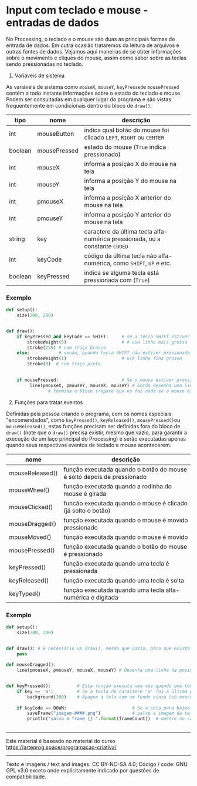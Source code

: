 # Input com teclado e mouse - entradas de dados

No Processing, o teclado e o mouse são duas as principais formas de entrada de dados. Em outra ocasião trataremos da leitura de arquivos e outras fontes de dados. Vejamos aqui maneiras de se obter informações sobre o movimento e cliques do mouse, assim como saber sobre as teclas sendo pressionadas no teclado. 

1. Variáveis de sistema 

As variáveis de sistema como `mouseX`, `mouseY`, `keyPressed`e `mousePressed` contém a todo instante informações sobre o estado do teclado e mouse. Podem ser consultadas em qualquer lugar do programa e são vistas frequentemente em condicionais dentro do bloco de `draw()`.

| tipo | nome | descrição | 
| --- | --- | --- |
| int | mouseButton       |    indica qual botão do mouse foi clicado `LEFT`, `RIGHT` ou `CENTER`
| boolean | mousePressed  |    estado do mouse (`True` indica pressionado)
| int | mouseX            |    informa a posição X do mouse na tela 
| int | mouseY            |    informa a posição Y do mouse na tela
| int | pmouseX           |    informa a posição X anterior do mouse na tela
| int | pmouseY           |    informa a posição Y anterior do mouse na tela
| string | key              |    caractere da última tecla alfa-numérica pressionada, ou a constante `CODED`
| int | keyCode           |    código da última tecla não alfa-numérica, como `SHIFT`, `UP` e etc.
| boolean | keyPressed    |    indica se alguma tecla está pressionada com (`True`) 

### Exemplo

```python
def setup():
    size(200, 200)


def draw():
    if keyPressed and keyCode == SHIFT:     # se a tecla SHIFT estiver pressonada
        strokeWeight(5)                     # # usa linha mais grossa 
        stroke(255) # com traço branco
    else:           # senão, quando tecla SHIFT não estiver pressonada
        strokeWeight(1)                     # usa linha fina grossa
        stroke(0)  # com traço preto
    

    if mousePressed:                        # Se o mouse estiver pressionado
         line(pmouseX, pmouseY, mouseX, mouseY) # Então desenha uma linha da posição anterior do mouse até a atual
                # termina o bloco (repare que no faz nada se o mouse estiver solto)

```

2. Funções para tratar eventos

Definidas pela pessoa criando o programa, com os nomes especiais "encomendados", como `keyPressed()`, `keyReleased()`, `mousePressed()`ou `mouseReleased()`, estas funções precisam ser definidas fora do bloco de `draw()` (note que o `draw()` precisa existir, mesmo que vazio, para garantir a execução de um laço principal do Processing) e serão executadas apenas quando seus respectivos eventos de teclado e mouse acontecerem.

| nome | descrição |
| --- | --- |
| mouseReleased() |    função executada quando o botão do mouse é solto depois de pressionado
| mouseWheel()        |    função executada quando a rodinha do mouse é girada
| mouseClicked()    |    funcão executada quando o mouse é clicado (já solto o botão)
| mouseDragged()    |    função executada quando o mouse é movido pressionado
| mouseMoved()        |    função executada quando o mouse é movido
| mousePressed()    |    função executada quando o botão do mouse é pressionado
| keyPressed()    |    função executada quando uma tecla é pressionada
| keyReleased() |    função executada quando uma tecla é solta
| keyTyped()        |    função executada quando uma tecla alfa-numérica é digitada


### Exemplo

<!-- [exemplo1](/assets/imagens/condicional1.png) -->

```python
def setup():
    size(200, 200)


def draw(): # é necessário um draw(), mesmo que vazio, para que exista um laço principal e funcionem os eventos
    pass
    
def mouseDragged():
    line(pmouseX, pmouseY, mouseX, mouseY) # Desenha uma linha da posição anterior do mouse até a atual


def keyPressed():          # Esta função executa uma vez quando uma tecla é pressionada
    if key == 'a':         # Se a tecla do caractere 'a' foi a última pressionada
        background(200)    # Apague a tela com um fundo cinza (só executa sob as condições acima)
    
    if keyCode == DOWN:                         # Se a seta para baixo foi precionada
        saveFrame("imagem-####.png")            # salve a imagem da tela de pintura em um arquivo PNG 
        println("salvo o frame {}.".format(frameCount))  # mostre no console o número do frame
        
```

---
Este material é baseado no material do curso https://arteprog.space/programacao-criativa/

---
Texto e imagens / text and images: CC BY-NC-SA 4.0; Código / code: GNU GPL v3.0 exceto onde explicitamente indicado por questões de compatibilidade.
